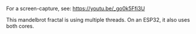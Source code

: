 For a screen-capture, see: https://youtu.be/_go0k5Ffi3U

This mandelbrot fractal is using multiple threads.
On an ESP32, it also uses both cores.
